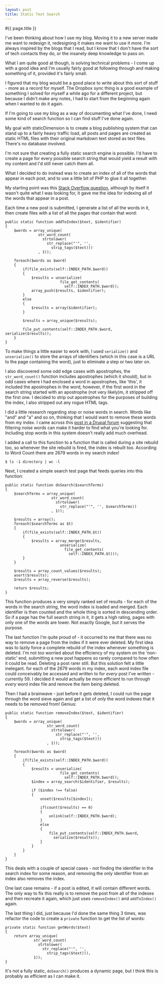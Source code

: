 ```yaml
---
layout: post
title: Static Text Search
---
```


#{{ page.title }}

I've been thinking about how I use my blog. Moving it to a new server made me want to redesign it, redesigning it makes me want to use it more. I'm always inspired by the blogs that I read, but I know that I don't have the sort of tech contacts they do, or the insanely deep knowledge to pass on.

What I am quite good at though, is solving technical problems - I come up with a good idea and I'm usually fairly good at following through and making something of it, provided it's fairly small.

I figured that my blog would be a good place to write about this sort of stuff - more as a record for myself. The Dropbox sync thing is a good example of something I solved for myself a while ago for a different project, but because I didn't make any notes, I had to start from the beginning again when I wanted to do it again.

If I'm going to use my blog as a way of documenting what I've done, I need some kind of search function so I can find stuff I've done again.

My goal with staticDimension is to create a blog publishing system that can stand up to a fairly heavy traffic load, all posts and pages are created as static HTML files with their original markdown text stored as text files. There's no database involved.

I'm not sure that creating a fully static search engine is possible. I'd have to create a page for every possible search string that would yield a result with my content and I'd still never catch them all.

What I decided to do instead was to create an index of all of the words that appear in each post, and to use a little bit of PHP to glue it all together.

My starting point was this [Stack Overflow question](http://stackoverflow.com/questions/4090322/creating-a-simple-text-file-based-search-engine), although by itself it wasn't quite what I was looking for, it gave me the idea for indexing all of the words that appear in a post.

Each time a new post is submitted, I generate a list of all the words in it, then create files with a list of all the pages that contain that word:

    public static function addToIndex($text, $identifier)
    {
        $words = array_unique(
                   str_word_count(
                     strtolower(
                       str_replace("'", '', 
                         strip_tags($text)))
                   , 1));
    
        foreach($words as $word)
        {
            if(file_exists(self::INDEX_PATH.$word))
            {
                $results = unserialize(
                             file_get_contents(
                               self::INDEX_PATH.$word));
                array_push($results, $identifier);
            }
            else
            {
                $results = array($identifier);
            }
    
            $results = array_unique($results);
    
            file_put_contents(self::INDEX_PATH.$word, serialize($results));
        }
    }

To make things a little easier to work with, I used `serialize()` and `unserialize()` to store the arrays of identifiers (which in this case is a URL to the page containing the word), just to eliminate a step or two later on.

I also discovered some odd edge cases with apostrophes, the `str_word_count()` function includes apostrophes (which it should), but in odd cases where I had enclosed a word in apostrophes, like 'this', it included the apostrophes in the word, however, if the first word in the search string started with an apostrophe (not very likely)m, it stripped off the first one. I decided to strip out apostrophes for the purposes of building the index, I also stripped out any rogue HTML tags.

I did a little research regarding stop or noise words in search. Words like "and" and "a" and so on, thinking that I would want to remove these words from my index. I came across this [post in a Drupal forum](http://drupal.org/node/1202#comment-40156) suggesting that filtering noise words can make it harder to find what you're looking for. Including stop words in this system doesn't really add much overhead.

I added a call to this function to a function that is called during a site rebuild too, so whenever the site rebuild is fired, the index is rebuilt too. According to Word Count there are 2679 words in my search index!

    $ ls -1 directory | wc -l

Next, I created a simple search test page that feeds queries into this function:

    public static function doSearch($searchTerms)
    {
        $searchTerms = array_unique(
                         str_word_count(
                           strtolower(
                             str_replace("'", '', $searchTerms))
                         , 1));
    
        $results = array();
        foreach($searchTerms as $t)
        {
            if(file_exists(self::INDEX_PATH.$t))
            {
                $results = array_merge($results, 
                             unserialize(
                               file_get_contents(
                                 self::INDEX_PATH.$t)));
            }
        }
    
        $results = array_count_values($results);
        asort($results);
        $results = array_reverse($results);
    
        return $results;
    }

This function produces a very simply ranked set of results - for each of the words in the search string, the word index is loaded and merged. Each identifier is then counted and the whole thing is sorted in descending order. So if a page has the full search string in it, it gets a high rating, pages with only one of the words are lower. Not exactly Google, but it serves the purpose.

The last function I'm quite proud of - it occurred to me that there was no way to remove a page from the index if it were ever deleted. My first idea was to lazily force a complete rebuild of the index whenever something is deleted. I'm not *too* worried about the efficiency of my system on the 'non-static' end, submitting a new post happens so rarely compared to how often it could be read. Deleting a post rarer still. But this solution felt a little inelegant. for each of the 2679 words in my index, each word index file could conceivably be accessed and written to for *every* post I've written - currently 59. I decided it would actually be more efficient to run through *every* word index file and remove the item being deleted.

Then I had a brainwave - just before it gets deleted, I could run the page through the word sieve again and get a list of *only* the word indexes that it needs to be removed from! Genius:

    public static function removeIndex($text, $identifier)
    {
        $words = array_unique(
                       str_word_count(
                         strtolower(
                           str_replace("'", '', 
                             strip_tags($text)))
                       , 1));
            
        foreach($words as $word)
        {
            if(file_exists(self::INDEX_PATH.$word))
            {
                $results = unserialize(
                             file_get_contents(
                               self::INDEX_PATH.$word));
                $index = array_search($identifier, $results);
                    
                if ($index !== false)
                {
                    unset($results[$index]);
                    
                    if(count($results) == 0)
                    {
                        unlink(self::INDEX_PATH.$word);
                    }
                    else
                    {
                        file_put_contents(self::INDEX_PATH.$word, 
                          serialize($results));
                    }
                }
            }
        }
    }

This deals with a couple of special cases - not finding the identifier in the search index for some reason, and removing the only identifier from an index also removes the index.

One last case remains - if a post is edited, it will contain different words. The only way to fix this really is to remove the post from all of the indexes and then recreate it again, which just uses `removeIndex()` and `addToIndex()` again.

The last thing I did, just because I'd done the same thing 3 times, was refactor the code to create a `private` function to get the list of words:

    private static function getWords($text)
    {
        return array_unique(
                 str_word_count(
                   strtolower(
                     str_replace("'", '', 
                       strip_tags($text))), 
                 1));
    }

It's not a fully static, `doSearch()` produces a dynamic page, but I think this is probably as efficient as I can make it.